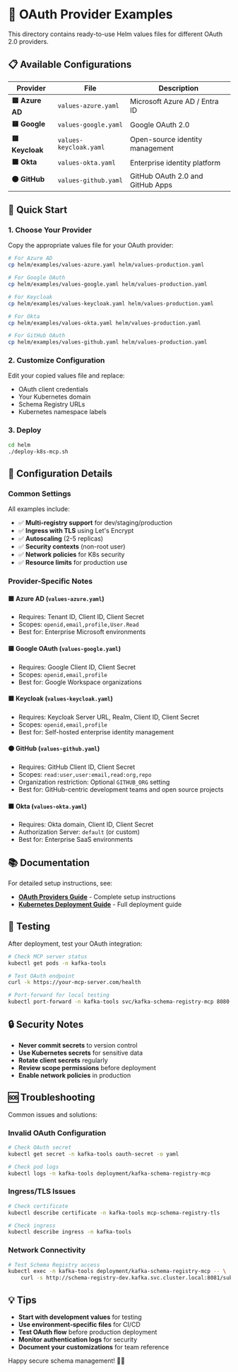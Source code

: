 # 🔐 OAuth Provider Examples

This directory contains ready-to-use Helm values files for different OAuth 2.0 providers.

## 📋 Available Configurations

| Provider | File | Description |
|----------|------|-------------|
| **🟦 Azure AD** | `values-azure.yaml` | Microsoft Azure AD / Entra ID |
| **🟨 Google** | `values-google.yaml` | Google OAuth 2.0 |
| **🟥 Keycloak** | `values-keycloak.yaml` | Open-source identity management |
| **🟧 Okta** | `values-okta.yaml` | Enterprise identity platform |
| **⚫ GitHub** | `values-github.yaml` | GitHub OAuth 2.0 and GitHub Apps |

## 🚀 Quick Start

### 1. Choose Your Provider

Copy the appropriate values file for your OAuth provider:

```bash
# For Azure AD
cp helm/examples/values-azure.yaml helm/values-production.yaml

# For Google OAuth
cp helm/examples/values-google.yaml helm/values-production.yaml

# For Keycloak
cp helm/examples/values-keycloak.yaml helm/values-production.yaml

# For Okta
cp helm/examples/values-okta.yaml helm/values-production.yaml

# For GitHub OAuth
cp helm/examples/values-github.yaml helm/values-production.yaml
```

### 2. Customize Configuration

Edit your copied values file and replace:
- OAuth client credentials
- Your Kubernetes domain
- Schema Registry URLs
- Kubernetes namespace labels

### 3. Deploy

```bash
cd helm
./deploy-k8s-mcp.sh
```

## 🔧 Configuration Details

### Common Settings

All examples include:
- ✅ **Multi-registry support** for dev/staging/production
- ✅ **Ingress with TLS** using Let's Encrypt
- ✅ **Autoscaling** (2-5 replicas)
- ✅ **Security contexts** (non-root user)
- ✅ **Network policies** for K8s security
- ✅ **Resource limits** for production use

### Provider-Specific Notes

#### **🟦 Azure AD** (`values-azure.yaml`)
- Requires: Tenant ID, Client ID, Client Secret
- Scopes: `openid,email,profile,User.Read`
- Best for: Enterprise Microsoft environments

#### **🟨 Google OAuth** (`values-google.yaml`)
- Requires: Google Client ID, Client Secret
- Scopes: `openid,email,profile`
- Best for: Google Workspace organizations

#### **🟥 Keycloak** (`values-keycloak.yaml`)
- Requires: Keycloak Server URL, Realm, Client ID, Client Secret
- Scopes: `openid,email,profile`
- Best for: Self-hosted enterprise identity management

#### **⚫ GitHub** (`values-github.yaml`)
- Requires: GitHub Client ID, Client Secret
- Scopes: `read:user,user:email,read:org,repo`
- Organization restriction: Optional `GITHUB_ORG` setting
- Best for: GitHub-centric development teams and open source projects

#### **🟧 Okta** (`values-okta.yaml`)
- Requires: Okta domain, Client ID, Client Secret
- Authorization Server: `default` (or custom)
- Best for: Enterprise SaaS environments

## 📚 Documentation

For detailed setup instructions, see:
- **[OAuth Providers Guide](../../docs/oauth-providers-guide.md)** - Complete setup instructions
- **[Kubernetes Deployment Guide](../../K8S-DEPLOYMENT-GUIDE.md)** - Full deployment guide

## 🧪 Testing

After deployment, test your OAuth integration:

```bash
# Check MCP server status
kubectl get pods -n kafka-tools

# Test OAuth endpoint
curl -k https://your-mcp-server.com/health

# Port-forward for local testing
kubectl port-forward -n kafka-tools svc/kafka-schema-registry-mcp 8080:80
```

## 🔒 Security Notes

- **Never commit secrets** to version control
- **Use Kubernetes secrets** for sensitive data
- **Rotate client secrets** regularly
- **Review scope permissions** before deployment
- **Enable network policies** in production

## 🆘 Troubleshooting

Common issues and solutions:

### Invalid OAuth Configuration
```bash
# Check OAuth secret
kubectl get secret -n kafka-tools oauth-secret -o yaml

# Check pod logs
kubectl logs -n kafka-tools deployment/kafka-schema-registry-mcp
```

### Ingress/TLS Issues
```bash
# Check certificate
kubectl describe certificate -n kafka-tools mcp-schema-registry-tls

# Check ingress
kubectl describe ingress -n kafka-tools
```

### Network Connectivity
```bash
# Test Schema Registry access
kubectl exec -n kafka-tools deployment/kafka-schema-registry-mcp -- \
    curl -s http://schema-registry-dev.kafka.svc.cluster.local:8081/subjects
```

## 💡 Tips

- **Start with development values** for testing
- **Use environment-specific files** for CI/CD
- **Test OAuth flow** before production deployment
- **Monitor authentication logs** for security
- **Document your customizations** for team reference

Happy secure schema management! 🔐🚀 